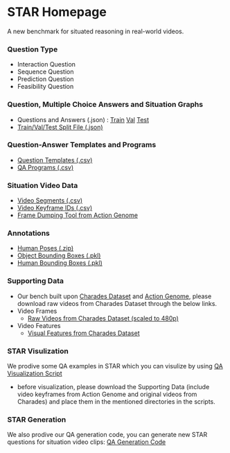# STAR Homepage

A new benchmark for situated reasoning in real-world videos. 

### Question Type  
* Interaction Question
* Sequence Question
* Prediction Question
* Feasibility Question

### Question, Multiple Choice Answers and Situation Graphs  
 * Questions and Answers (.json) : [Train](http://star.csail.mit.edu/data/Question_Answer_SituationGraph/STAR_train.json) [Val](http://star.csail.mit.edu/data/Question_Answer_SituationGraph/STAR_val.json) [Test](http://star.csail.mit.edu/data/Question_Answer_SituationGraph/STAR_test.json)
 * [Train/Val/Test Split File (.json)](http://star.csail.mit.edu/data/Question_Answer_SituationGraph/split_file.json)

### Question-Answer Templates and Programs  
 * [Question Templates (.csv)](http://star.csail.mit.edu/data/Templates_Programs/QA_templates.csv)
 * [QA Programs (.csv)](http://star.csail.mit.edu/data/Templates_Programs/QA_programs.csv)

### Situation Video Data  
 * [Video Segments (.csv)](http://star.csail.mit.edu/data/Situation_Video_Data/Video_Segments.csv)
 * [Video Keyframe IDs (.csv)](http://star.csail.mit.edu/data/Situation_Video_Data/Video_Keyframe_IDs.csv)
 * [Frame Dumping Tool from Action Genome](https://github.com/JingweiJ/ActionGenome)

### Annotations  
 * [Human Poses (.zip)](http://star.csail.mit.edu/data/Annotations/pose.zip)
 * [Object Bounding Boxes (.pkl)](http://star.csail.mit.edu/data/Annotations/object_bbox_and_relationship.pkl)
 * [Human Bounding Boxes (.pkl)](http://star.csail.mit.edu/data/Annotations/person_bbox.pkl)

### Supporting Data  
* Our bench built upon [Charades Dataset](https://prior.allenai.org/projects/charades) and [Action Genome](https://www.actiongenome.org), please download raw videos from Charades Dataset through the below links.
* Video Frames
  * [Raw Videos from Charades Dataset (scaled to 480p)](https://prior.allenai.org/projects/charades)
* Video Features
  * [Visual Features from Charades Dataset](https://prior.allenai.org/projects/charades)

### STAR Visulization
We prodive some QA examples in STAR which you can visulize by using [QA Visualization Script](https://github.com/csbobby/STAR_Benchmark)
 * before visualization, please download the Supporting Data (include video keyframes from Action Genome and original videos from Charades) and place them in the mentioned directories in the scripts.

### STAR Generation
We also prodive our QA generation code, you can generate new STAR questions for situation video clips: [QA Generation Code](https://github.com/csbobby/STAR_Benchmark)
